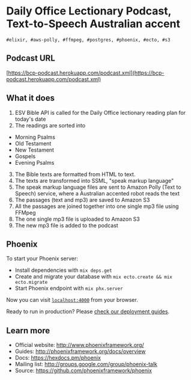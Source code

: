 # Daily Office Lectionary Podcast, Text-to-Speech Australian accent

`#elixir, #aws-polly, #ffmpeg, #postgres, #phoenix, #ecto, #s3`

## Podcast URL

[https://bcp-podcast.herokuapp.com/podcast.xml](https://bcp-podcast.herokuapp.com/podcast.xml)

## What it does

1. ESV Bible API is called for the Daily Office lectionary reading plan for today's date
2. The readings are sorted into
  * Morning Psalms
  * Old Testament
  * New Testament
  * Gospels
  * Evening Psalms
3. The Bible texts are formatted from HTML to text.
4. The texts are transformed into SSML, "speak markup language"
5. The speak markup language files are sent to Amazon Polly (Text to Speech) service, where a Australian accented robot reads the text
6. The passages (text and mp3) are saved to Amazon S3
7. All the passages are joined together into one single mp3 file using FFMpeg
8. The one single mp3 file is uploaded to Amazon S3
9. The new mp3 file is added to the podcast




## Phoenix

To start your Phoenix server:

  * Install dependencies with `mix deps.get`
  * Create and migrate your database with `mix ecto.create && mix ecto.migrate`
  * Start Phoenix endpoint with `mix phx.server`

Now you can visit [`localhost:4000`](http://localhost:4000) from your browser.

Ready to run in production? Please [check our deployment guides](http://www.phoenixframework.org/docs/deployment).

## Learn more

  * Official website: http://www.phoenixframework.org/
  * Guides: http://phoenixframework.org/docs/overview
  * Docs: https://hexdocs.pm/phoenix
  * Mailing list: http://groups.google.com/group/phoenix-talk
  * Source: https://github.com/phoenixframework/phoenix
